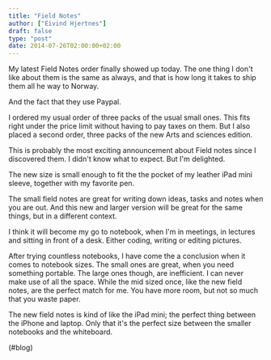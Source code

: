 ```yaml
---
title: "Field Notes"
author: ["Eivind Hjertnes"]
draft: false
type: "post"
date: 2014-07-26T02:00:00+02:00
---
```


My latest Field Notes order finally showed up today. The one thing I
don't like about them is the same as always, and that is how long it
takes to ship them all he way to Norway.

And the fact that they use Paypal.

I ordered my usual order of three packs of the usual small ones. This
fits right under the price limit without having to pay taxes on them.
But I also placed a second order, three packs of the new Arts and
sciences edition.

This is probably the most exciting announcement about Field notes since
I discovered them. I didn't know what to expect. But I'm delighted.

The new size is small enough to fit the the pocket of my leather iPad
mini sleeve, together with my favorite pen.

The small field notes are great for writing down ideas, tasks and notes
when you are out. And this new and larger version will be great for the
same things, but in a different context.

I think it will become my go to notebook, when I'm in meetings, in
lectures and sitting in front of a desk. Either coding, writing or
editing pictures.

After trying countless notebooks, I have come the a conclusion when it
comes to notebook sizes. The small ones are great, when you need
something portable. The large ones though, are inefficient. I can never
make use of all the space. While the mid sized once, like the new field
notes, are the perfect match for me. You have more room, but not so much
that you waste paper.

The new field notes is kind of like the iPad mini; the perfect thing
between the iPhone and laptop. Only that it's the perfect size between
the smaller notebooks and the whiteboard.

(#blog)
